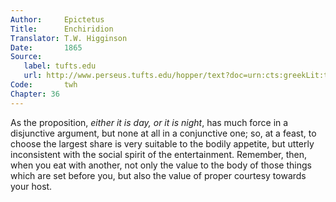 ```yaml
---
Author:     Epictetus  
Title:      Enchiridion  
Translator: T.W. Higginson  
Date:       1865  
Source:
   label: tufts.edu
   url: http://www.perseus.tufts.edu/hopper/text?doc=urn:cts:greekLit:tlg0557.tlg002.perseus-eng2:1
Code:       twh  
Chapter: 36
---
```


As the proposition, *either it is day, or it is night*, has much force in a
disjunctive argument, but none at all in a conjunctive one; so, at a feast, to
choose the largest share is very suitable to the bodily appetite, but utterly
inconsistent with the social spirit of the entertainment. Remember, then, when
you eat with another, not only the value to the body of those things which are
set before you, but also the value of proper courtesy towards your host.


